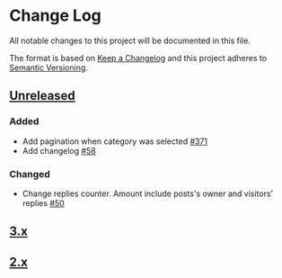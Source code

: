 # Change Log
All notable changes to this project will be documented in this file.

The format is based on [Keep a Changelog](http://keepachangelog.com/)
and this project adheres to [Semantic Versioning](http://semver.org/).

## [Unreleased]
### Added
- Add pagination when category was selected [#371](https://github.com/phalcon/forum/issues/371)
- Add changelog [#58](https://github.com/phalcon/forum/issues/58)

### Changed
- Change replies counter. Amount include posts's owner and visitors' replies [#50](https://github.com/phalcon/forum/issues/50)

## [3.x](CHANGELOG-3.md)
## [2.x](CHANGELOG-2.md)

[Unreleased]: https://github.com/phalcon/forum/compare/v3.4.1...HEAD
